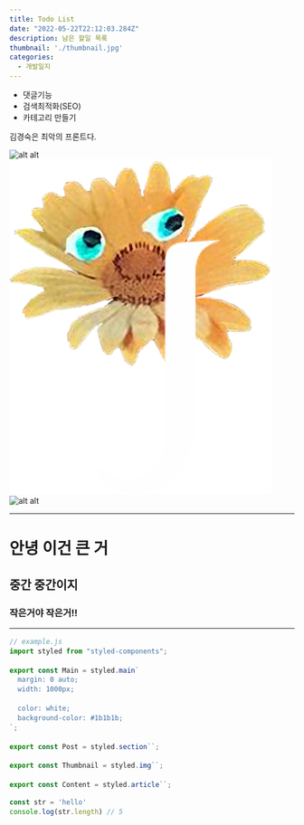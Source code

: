 ```yaml
---
title: Todo List
date: "2022-05-22T22:12:03.284Z"
description: 남은 할일 목록
thumbnail: './thumbnail.jpg'
categories:
  - 개발일지
---
```



- 댓글기능
- 검색최적화(SEO)
- 카테고리 만들기

김경숙은 최악의 프론트다.

![alt alt](./hello.jpg)
![alt alt](./page1.png)
![alt alt](./thumbnail.jpg)


---
# 안녕 이건 큰 거
## 중간 중간이지
### 작은거야 작은거!!
---

```js
// example.js
import styled from "styled-components";

export const Main = styled.main`
  margin: 0 auto;
  width: 1000px;

  color: white;
  background-color: #1b1b1b;
`;

export const Post = styled.section``;

export const Thumbnail = styled.img``;

export const Content = styled.article``;
```

```javascript
const str = 'hello'
console.log(str.length) // 5
```